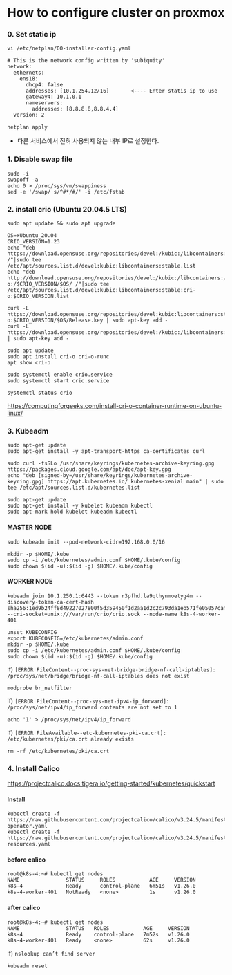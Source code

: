 # How to configure cluster on proxmox

### 0. Set static ip

`vi /etc/netplan/00-installer-config.yaml`

```
# This is the network config written by 'subiquity'
network:
  ethernets:
    ens18:
      dhcp4: false
      addresses: [10.1.254.12/16]       <---- Enter statis ip to use
      gateway4: 10.1.0.1
      nameservers:
        addresses: [8.8.8.8,8.8.4.4]
  version: 2
```

```
netplan apply
```

* 다른 서비스에서 전혀 사용되지 않는 내부 IP로 설정한다.


### 1. Disable swap file

```
sudo -i
swapoff -a
echo 0 > /proc/sys/vm/swappiness
sed -e '/swap/ s/^#*/#/' -i /etc/fstab 
```


### 2. install crio (Ubuntu 20.04.5 LTS)

```
sudo apt update && sudo apt upgrade

OS=xUbuntu_20.04
CRIO_VERSION=1.23
echo "deb https://download.opensuse.org/repositories/devel:/kubic:/libcontainers:/stable/$OS/ /"|sudo tee /etc/apt/sources.list.d/devel:kubic:libcontainers:stable.list
echo "deb http://download.opensuse.org/repositories/devel:/kubic:/libcontainers:/stable:/cri-o:/$CRIO_VERSION/$OS/ /"|sudo tee /etc/apt/sources.list.d/devel:kubic:libcontainers:stable:cri-o:$CRIO_VERSION.list

curl -L https://download.opensuse.org/repositories/devel:kubic:libcontainers:stable:cri-o:$CRIO_VERSION/$OS/Release.key | sudo apt-key add -
curl -L https://download.opensuse.org/repositories/devel:/kubic:/libcontainers:/stable/$OS/Release.key | sudo apt-key add -
```

```
sudo apt update
sudo apt install cri-o cri-o-runc
apt show cri-o
```

```
sudo systemctl enable crio.service
sudo systemctl start crio.service
```

```
systemctl status crio
```

https://computingforgeeks.com/install-cri-o-container-runtime-on-ubuntu-linux/

### 3. Kubeadm 

```
sudo apt-get update
sudo apt-get install -y apt-transport-https ca-certificates curl
```

```
sudo curl -fsSLo /usr/share/keyrings/kubernetes-archive-keyring.gpg https://packages.cloud.google.com/apt/doc/apt-key.gpg
echo "deb [signed-by=/usr/share/keyrings/kubernetes-archive-keyring.gpg] https://apt.kubernetes.io/ kubernetes-xenial main" | sudo tee /etc/apt/sources.list.d/kubernetes.list
```

```
sudo apt-get update
sudo apt-get install -y kubelet kubeadm kubectl
sudo apt-mark hold kubelet kubeadm kubectl
```

#### MASTER NODE

```
sudo kubeadm init --pod-network-cidr=192.168.0.0/16
```

```
mkdir -p $HOME/.kube
sudo cp -i /etc/kubernetes/admin.conf $HOME/.kube/config
sudo chown $(id -u):$(id -g) $HOME/.kube/config
```

#### WORKER NODE 

```
kubeadm join 10.1.250.1:6443 --token r3pfhd.la9qthynmoetyg4m --discovery-token-ca-cert-hash sha256:1ed9b24ff8d49227027800f5d359450f1d2aa1d2c2c793da1eb571fe05057caf --cri-socket=unix:///var/run/crio/crio.sock --node-name k8s-4-worker-401
```

```
unset KUBECONFIG
export KUBECONFIG=/etc/kubernetes/admin.conf
mkdir -p $HOME/.kube
sudo cp -i /etc/kubernetes/admin.conf $HOME/.kube/config
sudo chown $(id -u):$(id -g) $HOME/.kube/config
```

if) `[ERROR FileContent--proc-sys-net-bridge-bridge-nf-call-iptables]: /proc/sys/net/bridge/bridge-nf-call-iptables does not exist`

```
modprobe br_netfilter
```

if) `[ERROR FileContent--proc-sys-net-ipv4-ip_forward]: /proc/sys/net/ipv4/ip_forward contents are not set to 1`

```
echo '1' > /proc/sys/net/ipv4/ip_forward
```

if) `[ERROR FileAvailable--etc-kubernetes-pki-ca.crt]: /etc/kubernetes/pki/ca.crt already exists`

```
rm -rf /etc/kubernetes/pki/ca.crt 
```


### 4. Install Calico

https://projectcalico.docs.tigera.io/getting-started/kubernetes/quickstart 

#### Install

```
kubectl create -f https://raw.githubusercontent.com/projectcalico/calico/v3.24.5/manifests/tigera-operator.yaml
kubectl create -f https://raw.githubusercontent.com/projectcalico/calico/v3.24.5/manifests/custom-resources.yaml
```

#### before calico
```
root@k8s-4:~# kubectl get nodes
NAME               STATUS     ROLES           AGE     VERSION
k8s-4              Ready      control-plane   6m51s   v1.26.0
k8s-4-worker-401   NotReady   <none>          1s      v1.26.0
```

#### after calico

```
root@k8s-4:~# kubectl get nodes
NAME               STATUS   ROLES           AGE     VERSION
k8s-4              Ready    control-plane   7m52s   v1.26.0
k8s-4-worker-401   Ready    <none>          62s     v1.26.0
```

if) `nslookup can’t find server`
```
kubeadm reset
```
